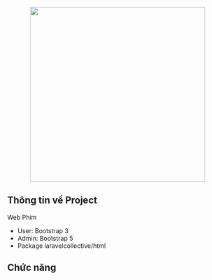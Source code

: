 <p align="center"><a href="https://laravel.com" target="_blank"><img src="https://raw.githubusercontent.com/laravel/art/master/logo-lockup/5%20SVG/2%20CMYK/1%20Full%20Color/laravel-logolockup-cmyk-red.svg" width="400"></a></p>


## Thông tin về Project

Web Phim
- User: Bootstrap 3
- Admin: Bootstrap 5
- Package laravelcollective/html

## Chức năng
